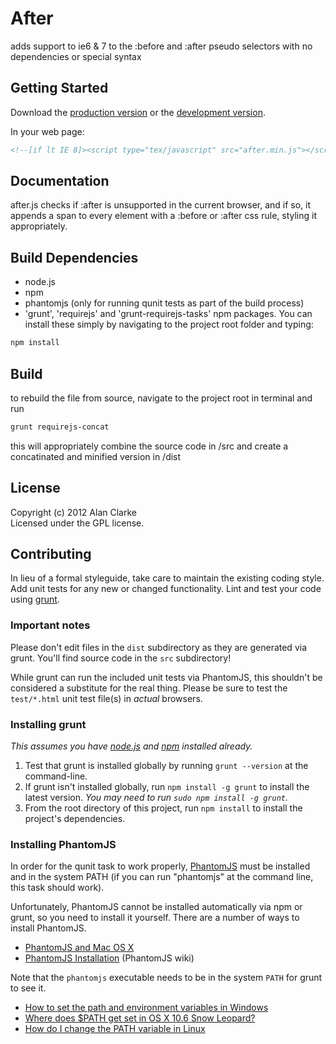 # After

adds support to ie6 & 7 to the :before and :after pseudo selectors with no dependencies or special syntax

## Getting Started
Download the [production version][min] or the [development version][max].

[min]: https://raw.github.com/alanclarke/after/master/dist/after.min.js
[max]: https://raw.github.com/alanclarke/after/master/dist/after.js

In your web page:

```html
<!--[if lt IE 8]><script type="tex/javascript" src="after.min.js"></script><![endif]-->
```

## Documentation
after.js checks if :after is unsupported in the current browser, and if so, it appends a span to every element with a :before or :after css rule, styling it appropriately.


## Build Dependencies
- node.js
- npm
- phantomjs (only for running qunit tests as part of the build process)
- 'grunt', 'requirejs' and 'grunt-requirejs-tasks' npm packages. You can install these simply by navigating to the project root folder and typing:

```bash
npm install
```

## Build
to rebuild the file from source, navigate to the project root in terminal and run 

```bash
grunt requirejs-concat
```

this will appropriately combine the source code in /src and create a concatinated and minified version in /dist

## License
Copyright (c) 2012 Alan Clarke  
Licensed under the GPL license.

## Contributing
In lieu of a formal styleguide, take care to maintain the existing coding style. Add unit tests for any new or changed functionality. Lint and test your code using [grunt](https://github.com/cowboy/grunt).

### Important notes
Please don't edit files in the `dist` subdirectory as they are generated via grunt. You'll find source code in the `src` subdirectory!

While grunt can run the included unit tests via PhantomJS, this shouldn't be considered a substitute for the real thing. Please be sure to test the `test/*.html` unit test file(s) in _actual_ browsers.

### Installing grunt
_This assumes you have [node.js](http://nodejs.org/) and [npm](http://npmjs.org/) installed already._

1. Test that grunt is installed globally by running `grunt --version` at the command-line.
1. If grunt isn't installed globally, run `npm install -g grunt` to install the latest version. _You may need to run `sudo npm install -g grunt`._
1. From the root directory of this project, run `npm install` to install the project's dependencies.

### Installing PhantomJS

In order for the qunit task to work properly, [PhantomJS](http://www.phantomjs.org/) must be installed and in the system PATH (if you can run "phantomjs" at the command line, this task should work).

Unfortunately, PhantomJS cannot be installed automatically via npm or grunt, so you need to install it yourself. There are a number of ways to install PhantomJS.

* [PhantomJS and Mac OS X](http://ariya.ofilabs.com/2012/02/phantomjs-and-mac-os-x.html)
* [PhantomJS Installation](http://code.google.com/p/phantomjs/wiki/Installation) (PhantomJS wiki)

Note that the `phantomjs` executable needs to be in the system `PATH` for grunt to see it.

* [How to set the path and environment variables in Windows](http://www.computerhope.com/issues/ch000549.htm)
* [Where does $PATH get set in OS X 10.6 Snow Leopard?](http://superuser.com/questions/69130/where-does-path-get-set-in-os-x-10-6-snow-leopard)
* [How do I change the PATH variable in Linux](https://www.google.com/search?q=How+do+I+change+the+PATH+variable+in+Linux)
